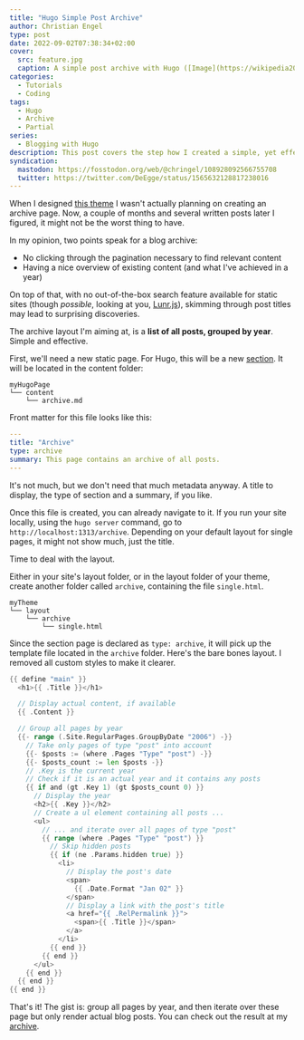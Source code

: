 ```yaml
---
title: "Hugo Simple Post Archive"
author: Christian Engel
type: post
date: 2022-09-02T07:38:34+02:00
cover:
  src: feature.jpg
  caption: A simple post archive with Hugo ([Image](https://wikipedia20.pubpub.org/pub/d26b3c1u))
categories:
  - Tutorials
  - Coding
tags:
  - Hugo
  - Archive
  - Partial
series:
  - Blogging with Hugo
description: This post covers the step how I created a simple, yet effective chronological post archive.
syndication:
  mastodon: https://fosstodon.org/web/@chringel/108928092566755708
  twitter: https://twitter.com/DeEgge/status/1565632128817238016
---
```


When I designed [this theme](/2022/02/chringel-hugo-theme/) I wasn't actually planning on creating an archive page. Now, a couple of months and several written posts later I figured, it might not be the worst thing to have.

In my opinion, two points speak for a blog archive:

- No clicking through the pagination necessary to find relevant content
- Having a nice overview of existing content (and what I've achieved in a year)

On top of that, with no out-of-the-box search feature available for static sites (though _possible_, looking at you, [Lunr.js](https://lunrjs.com/)), skimming through post titles may lead to surprising discoveries.

The archive layout I'm aiming at, is a **list of all posts, grouped by year**. Simple and effective.

First, we'll need a new static page. For Hugo, this will be a new [section](https://gohugo.io/content-management/sections/). It will be located in the content folder:

```
myHugoPage
└── content
    └── archive.md
```

Front matter for this file looks like this:

```yaml
---
title: "Archive"
type: archive
summary: This page contains an archive of all posts.
---
```

It's not much, but we don't need that much metadata anyway. A title to display, the type of section and a summary, if you like.

Once this file is created, you can already navigate to it. If you run your site locally, using the `hugo server` command, go to `http://localhost:1313/archive`. Depending on your default layout for single pages, it might not show much, just the title.

Time to deal with the layout.

Either in your site's layout folder, or in the layout folder of your theme, create another folder called `archive`, containing the file `single.html`.

```
myTheme
└── layout
    └── archive
        └── single.html
```

Since the section page is declared as `type: archive`, it will pick up the template file located in the `archive` folder. Here's the bare bones layout. I removed all custom styles to make it clearer.

<!-- prettier-ignore -->
```go
{{ define "main" }}
  <h1>{{ .Title }}</h1>

  // Display actual content, if available 
  {{ .Content }}

  // Group all pages by year
  {{- range (.Site.RegularPages.GroupByDate "2006") -}}
    // Take only pages of type "post" into account
    {{- $posts := (where .Pages "Type" "post") -}}
    {{- $posts_count := len $posts -}}
    // .Key is the current year
    // Check if it is an actual year and it contains any posts
    {{ if and (gt .Key 1) (gt $posts_count 0) }}
      // Display the year
      <h2>{{ .Key }}</h2>
      // Create a ul element containing all posts ...
      <ul>
        // ... and iterate over all pages of type "post"
        {{ range (where .Pages "Type" "post") }}
          // Skip hidden posts
          {{ if (ne .Params.hidden true) }}
            <li>
              // Display the post's date
              <span>
                {{ .Date.Format "Jan 02" }}
              </span>
              // Display a link with the post's title
              <a href="{{ .RelPermalink }}">
                <span>{{ .Title }}</span>
              </a>
            </li>
          {{ end }}
        {{ end }}
      </ul>
    {{ end }}
  {{ end }}
{{ end }}
```

That's it! The gist is: group all pages by year, and then iterate over these page but only render actual blog posts. You can check out the result at my [archive](/archive).
